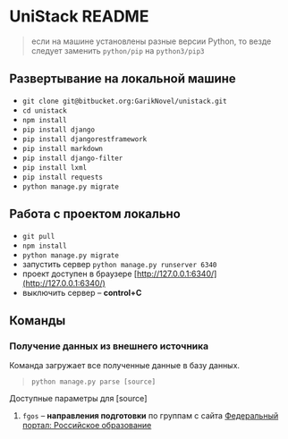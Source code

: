 # UniStack README

> если на машине установлены разные версии Python, то везде следует заменить `python/pip` на `python3/pip3` 

## Развертывание на локальной машине
+ `git clone git@bitbucket.org:GarikNovel/unistack.git`
+ `cd unistack`
+ `npm install`
+ `pip install django`
+ `pip install djangorestframework`
+ `pip install markdown`
+ `pip install django-filter`
+ `pip install lxml`
+ `pip install requests`
+ `python manage.py migrate`

## Работа с проектом локально
+ `git pull`
+ `npm install`
+ `python manage.py migrate`
+ запустить сервер `python manage.py runserver 6340`
+ проект доступен в браузере [http://127.0.0.1:6340/](http://127.0.0.1:6340/)
+ выключить сервер – **control+C**

## Команды
### Получение данных из внешнего источника 
Команда загружает все полученные данные в базу данных. 
> `python manage.py parse [source]`

Доступные параметры для [source]
1. `fgos` – **направления подготовки** по группам с сайта [Федеральный портал: Российское образование](http://www.edu.ru/abitur/act.6/index.php)
